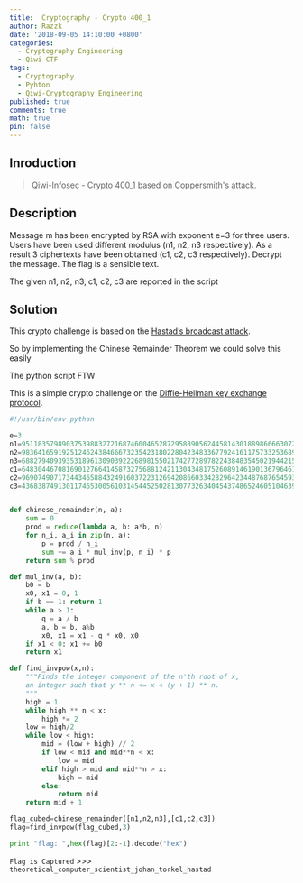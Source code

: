 ```yaml
---
title:  Cryptography - Crypto 400_1
author: Razzk
date: '2018-09-05 14:10:00 +0800'
categories:
  - Cryptography Engineering 
  - Qiwi-CTF
tags:
  - Cryptography
  - Pyhton
  - Qiwi-Cryptography Engineering
published: true
comments: true
math: true
pin: false
---
```


## Inroduction

>  Qiwi-Infosec - Crypto 400_1 based on Coppersmith's attack. 

## Description

Message m has been encrypted by RSA with exponent e=3 for three users. Users have been used different modulus (n1, n2, n3 respectively). As a result 3 ciphertexts have been obtained (c1, c2, c3 respectively). Decrypt the message. The flag is a sensible text.

The given n1, n2, n3, c1, c2, c3 are reported in the script


## Solution

This crypto challenge is based on the [Hastad’s broadcast attack](https://en.wikipedia.org/wiki/Coppersmith's_attack#H.C3.A5stad.27s_broadcast_attack).

So by implementing the Chinese Remainder Theorem we could solve this easily

The python script FTW

This is a simple crypto challenge on the [Diffie-Hellman key exchange protocol](https://en.wikipedia.org/wiki/Diffie%E2%80%93Hellman_key_exchange).



```python
#!/usr/bin/env python

e=3
n1=95118357989037539883272168746004652872958890562445814301889866663072352421703264985997800660075311645555799745426868343365321502734736006248007902409628540578635925559742217480797487130202747020211452620743021097565113059392504472785227154824117231077844444672393221838192941390309312484066647007469668558141
n2=98364165919251246243846667323542318022804234833677924161175733253689581393607346667895298253718184273532268982060905629399628154981918712070241451494491161470827737146176316011843738943427121602324208773653180782732999422869439588198318422451697920640563880777385577064913983202033744281727004289781821019463
n3=68827940939353189613090392226898155021742772897822438483545021944215812146809318686510375724064888705296373853398955093076663323001380047857809774866390083434272781362447147441422207967577323769812896038816586757242130224524828935043187315579523412439309138816335569845470021720847405857361000537204746060031
c1=64830446708169012766414587327568812421130434817526089146190136796461298592071238930384707543318390292451118980302805512151790248989622269362958718228298427212630272525186478627299999847489018400624400671876697708952447638990802345587381905407236935494271436960764899006430941507608152322588169896193268212007
c2=96907490717344346588432491603722312694208660334282964234487687654593984714144825656198180777872327279250667961465169799267405734431675111035362089729249995027326863099262522421206459400405230377631141132882997336829218810171728925087535674907455584557956801831447125486753515868079342148815961792481779375529
c3=43683874913011746530056103145445250281307732634045437486524605104639785469050499171640521477036470750903341523336599602288176611160637522568868391237689241446392699321910723235061180826945464649780373301028139049288881578234840739545000338202917678008269794179100732341269448362920924719338148857398181962112


def chinese_remainder(n, a):
    sum = 0
    prod = reduce(lambda a, b: a*b, n)
    for n_i, a_i in zip(n, a):
        p = prod / n_i
        sum += a_i * mul_inv(p, n_i) * p
    return sum % prod

def mul_inv(a, b):
    b0 = b
    x0, x1 = 0, 1
    if b == 1: return 1
    while a > 1:
        q = a / b
        a, b = b, a%b
        x0, x1 = x1 - q * x0, x0
    if x1 < 0: x1 += b0
    return x1

def find_invpow(x,n):
    """Finds the integer component of the n'th root of x,
    an integer such that y ** n <= x < (y + 1) ** n.
    """
    high = 1
    while high ** n < x:
        high *= 2
    low = high/2
    while low < high:
        mid = (low + high) // 2
        if low < mid and mid**n < x:
            low = mid
        elif high > mid and mid**n > x:
            high = mid
        else:
            return mid
    return mid + 1

flag_cubed=chinese_remainder([n1,n2,n3],[c1,c2,c3])
flag=find_invpow(flag_cubed,3)

print "flag: ",hex(flag)[2:-1].decode("hex")
```
` Flag is Captured ` >>> `theoretical_computer_scientist_johan_torkel_hastad`


